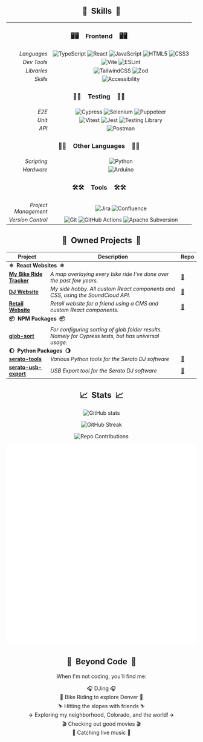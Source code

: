 <div align="center">

<!-- Badges link: https://github.com/Ileriayo/markdown-badges -->
  

## 🌟&nbsp;  Skills  &nbsp;🌟
<table>
  <tr>
    <td colspan="2" align="center"><h3>🖥️🖥️&nbsp;&nbsp;&nbsp;  Frontend  &nbsp;&nbsp;&nbsp;🖥️🖥️</h3></td>
  </tr>
  <tr>
    <td align="right"><em>Languages</em></td>
    <td align="center">
      <img src="https://img.shields.io/badge/typescript-%23007ACC.svg?style=for-the-badge&logo=typescript&logoColor=white" alt="TypeScript">
      <img src="https://img.shields.io/badge/react-%2320232a.svg?style=for-the-badge&logo=react&logoColor=%2361DAFB" alt="React">
      <img src="https://img.shields.io/badge/javascript-%23323330.svg?style=for-the-badge&logo=javascript&logoColor=%23F7DF1E" alt="JavaScript">
      <img src="https://img.shields.io/badge/html5-%23E34F26.svg?style=for-the-badge&logo=html5&logoColor=white" alt="HTML5">
      <img src="https://img.shields.io/badge/css3-%231572B6.svg?style=for-the-badge&logo=css3&logoColor=white" alt="CSS3">
    </td>
  </tr>
  <tr>
    <td align="right"><em>Dev Tools</em></td>
    <td align="center">
      <img src="https://img.shields.io/badge/vite-%23646CFF.svg?style=for-the-badge&logo=vite&logoColor=white" alt="Vite">
      <img src="https://img.shields.io/badge/ESLint-4B3263?style=for-the-badge&logo=eslint&logoColor=white" alt="ESLint">
    </td>
  </tr>
  <tr>
    <td align="right"><em>Libraries</em></td>
    <td align="center">
      <img src="https://img.shields.io/badge/tailwindcss-%2338B2AC.svg?style=for-the-badge&logo=tailwind-css&logoColor=white" alt="TailwindCSS">
      <img src="https://img.shields.io/badge/zod-%233068b7.svg?style=for-the-badge&logo=zod&logoColor=white" alt="Zod">
    </td>
  </tr>
  <tr>
    <td align="right"><em>Skills</em></td>
    <td align="center">
      <img src="https://img.shields.io/badge/Accessibility-%230170EA.svg?style=for-the-badge&logo=Accessibility&logoColor=white" alt="Accessibility">
    </td>
  </tr>
  <tr>
    <td colspan="2" align="center"><h3>🧪🧪&nbsp;&nbsp;&nbsp;  Testing  &nbsp;&nbsp;&nbsp;🧪🧪</h3></td>
  </tr>
  <tr>
    <td align="right"><em>E2E</em></td>
    <td align="center">
      <img src="https://img.shields.io/badge/-cypress-%23E5E5E5?style=for-the-badge&logo=cypress&logoColor=058a5e" alt="Cypress">
      <img src="https://img.shields.io/badge/-selenium-%43B02A?style=for-the-badge&logo=selenium&logoColor=white" alt="Selenium">
      <img src="https://img.shields.io/badge/Puppeteer-white.svg?style=for-the-badge&logo=Puppeteer&logoColor=black" alt="Puppeteer">
    </td>
  </tr>
  <tr>
    <td align="right"><em>Unit</em></td>
    <td align="center">
      <img src="https://img.shields.io/badge/-Vitest-252529?style=for-the-badge&logo=vitest&logoColor=FCC72B" alt="Vitest">
      <img src="https://img.shields.io/badge/-jest-%23C21325?style=for-the-badge&logo=jest&logoColor=white" alt="Jest">
      <img src="https://img.shields.io/badge/-TestingLibrary-%23E33332?style=for-the-badge&logo=testing-library&logoColor=white" alt="Testing Library">
    </td>
  </tr>
  <tr>
    <td align="right"><em>API</em></td>
    <td align="center">
      <img src="https://img.shields.io/badge/Postman-FF6C37?style=for-the-badge&logo=postman&logoColor=white" alt="Postman">
    </td>
  </tr>
  <tr>
    <td colspan="2" align="center"><h3>📝📝&nbsp;&nbsp;&nbsp;  Other Languages  &nbsp;&nbsp;&nbsp;📝📝</h3></td>
  </tr>
  <tr>
    <td align="right"><em>Scripting</em></td>
    <td align="center">
      <img src="https://img.shields.io/badge/python-3670A0?style=for-the-badge&logo=python&logoColor=ffdd54" alt="Python">
    </td>
  </tr>
  <tr>
    <td align="right"><em>Hardware</em></td>
    <td align="center">
      <img src="https://img.shields.io/badge/-Arduino-00979D?style=for-the-badge&logo=Arduino&logoColor=white" alt="Arduino">
    </td>
  </tr>
  <tr>
    <td colspan="2" align="center"><h3>🛠️🛠️&nbsp;&nbsp;&nbsp;  Tools &nbsp;&nbsp;&nbsp;🛠️🛠️</h3></td>
  </tr>
  <tr>
    <td align="right"><em>Project<br/>Management</em></td>
    <td align="center">
      <img src="https://img.shields.io/badge/jira-%230A0FFF.svg?style=for-the-badge&logo=jira&logoColor=white" alt="Jira">
      <img src="https://img.shields.io/badge/confluence-%23172BF4.svg?style=for-the-badge&logo=confluence&logoColor=white" alt="Confluence">
    </td>
  </tr>
  <tr>
    <td align="right"><em>Version Control</em></td>
    <td align="center">
      <img src="https://img.shields.io/badge/git-%23F05033.svg?style=for-the-badge&logo=git&logoColor=white" alt="Git">
      <img src="https://img.shields.io/badge/github%20actions-%232671E5.svg?style=for-the-badge&logo=githubactions&logoColor=white" alt="GitHub Actions">
      <img src="https://img.shields.io/badge/subversion-%23809CC9.svg?style=for-the-badge&logo=subversion&logoColor=white" alt="Apache Subversion">
    </td>
  </tr>
</table>

## 💎&nbsp;  Owned Projects  &nbsp;💎

<table>
  <thead>
    <tr>
      <th>Project</th>
      <th>Description</th>
      <th>Repo</th>
    </tr>
  </thead>
  <tbody>
    <tr>
      <td colspan="3"><strong>⚛️&nbsp; React Websites &nbsp;⚛️</strong></td>
    </tr>
    <tr>
      <td><strong><a href="https://bvandercar-vt.github.io/bike-ride-mapper/">My Bike Ride Tracker</a></strong></td>
      <td><em>A map overlaying every bike ride I've done over the past few years.</em></td>
      <td><a href="https://github.com/bvandercar-vt/bike-ride-mapper">🔗</a></td>
    </tr>
    <tr>
      <td><strong><a href="https://specialingredientbass.com/">DJ Website</a></strong></td>
      <td><em>My side hobby. All custom React components and CSS, using the SoundCloud API.</em></td>
      <td><a href="https://github.com/bvandercar-vt/specialingredientbass.com">🔗</a></td>
    </tr>
    <tr>
      <td><strong><a href="https://womanhoodofwubz.neocities.org/">Retail Website</a></strong></td>
      <td><em>Retail website for a friend using a CMS and custom React components.</em></td>
      <td><a href="https://github.com/bvandercar-vt/womanhoodofwubz.com">🔗</a></td>
    </tr>
    <tr>
      <td colspan="3"><strong>📦&nbsp; NPM Packages &nbsp;📦</strong></td>
    </tr>
    <tr>
      <td><strong><a href="https://www.npmjs.com/package/glob-sort">glob-sort</a></strong></td>
      <td><em>For configuring sorting of glob folder results. Namely for Cypress tests, but has universal usage.</em></td>
      <td></td>
    </tr>
    <tr>
      <td colspan="3"><strong>🌔&nbsp; Python Packages &nbsp;🌖</strong></td>
    </tr>
    <tr>
      <td><strong><a href="https://pypi.org/project/serato-tools/">serato-tools</a></strong></td>
      <td><em>Various Python tools for the Serato DJ software</em></td>
      <td><a href="https://github.com/bvandercar-vt/serato-tools">🔗</a></td>
    </tr>
    <tr>
      <td><strong><a href="https://pypi.org/project/serato-usb-export/">serato-usb-export</a></strong></td>
      <td><em>USB Export tool for the Serato DJ software</em></td>
      <td><a href="https://github.com/bvandercar-vt/serato-tools">🔗</a></td>
    </tr>
  </tbody>
</table>

## 📈&nbsp;  Stats  &nbsp;📈

<!-- https://github.com/anuraghazra/github-readme-stats -->
![GitHub stats](https://github-readme-stats.vercel.app/api?username=bvandercar-vt&theme=merko&bg_color=00000000&show_icons=true&hide_rank=true&hide_border=false&include_all_commits=true&rank_icon=percentile&show=reviews&hide=stars,issues,contribs)

<!-- https://github.com/DenverCoder1/github-readme-streak-stats -->
![GitHub Streak](https://github-readme-streak-stats.herokuapp.com/?user=bvandercar-vt&theme=merko&background=00000000&exclude_days=true&hide_border=false&hide_current_streak=true&hide_longest_streak=true)

<!-- https://github.com/HwangTaehyun/github-repository-contribution-stats -->
![Repo Contributions](https://github-contributor-stats.vercel.app/api?username=bvandercar-vt&theme=merko&bg_color=00000000&hide_border=false&combine_all_yearly_contributions=true&hide_contributor_rank=false&order_by=contributions&hide=B)


<!--  ![Contribution Graph](https://github-profile-summary-cards.vercel.app/api/cards/profile-details?username=bvandercar-vt&theme=github_dark) -->


<img src="./github-metrics.svg" alt="GitHub Metrics">


<!-- [![StackOverflow Stats](https://github-readme-stackoverflow.vercel.app/?userID=11149305&layout=compact&theme=dark)](https://stackoverflow.com/users/11149305/bvandercar) -->

## 🎉&nbsp;  Beyond Code  &nbsp;🎉

When I'm not coding, you'll find me:

🎧 DJing 🎧  
🚴 Bike Riding to explore Denver 🚴  
⛷️ Hitting the slopes with friends ⛷️  
✈️ Exploring my neighborhood, Colorado, and the world! ✈️  
🎬 Checking out good movies 🎬  
🎵 Catching live music 🎵

